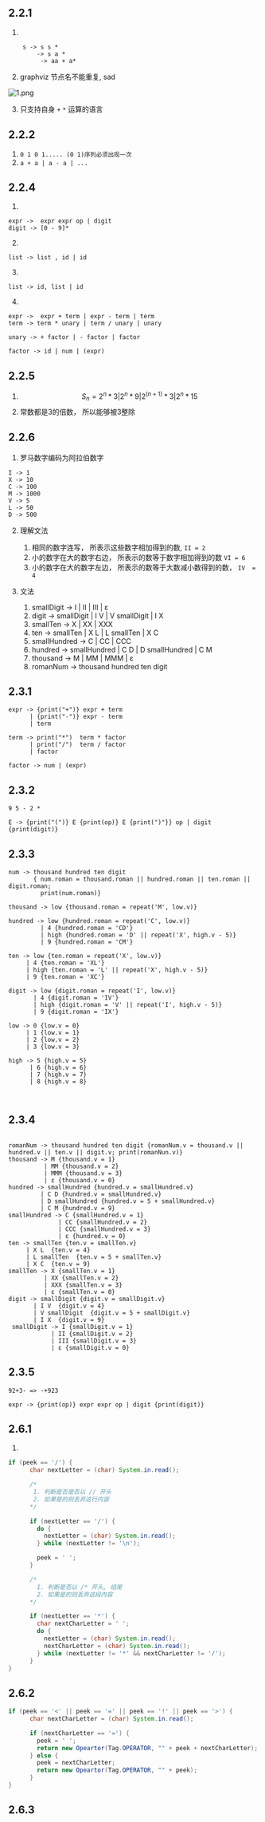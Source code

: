 ## 2.2.1
1)
``` 
    s -> s s *
        -> s a *
         -> aa + a*
```


2) graphviz 节点名不能重复, sad

![1.png](./dots/2_2_1.png)

3) 只支持自身 ```+``` ```*``` 运算的语言

## 2.2.2 
1) ```0 1 0 1..... (0 1)序列必须出现一次```
2) ```a + a | a - a | ... ```



## 2.2.4 
1) 
```
expr ->  expr expr op | digit
digit -> [0 - 9]*
```
    
2)
```
list -> list , id | id 
```

3)
```
list -> id, list | id
```

4)
```
expr ->  expr + term | expr - term | term 
term -> term * unary | term / unary | unary 

unary -> + factor | - factor | factor

factor -> id | num | (expr)
```

## 2.2.5
1) $$S_{n} = 2^{n} * 3  |  2^{n} * 9 | 2^{(n + 1)}  * 3 | 2 ^ {n} * 15 $$
2) 常数都是3的倍数， 所以能够被3整除

## 2.2.6

1. 罗马数字编码为阿拉伯数字
```
I -> 1
X -> 10
C -> 100 
M -> 1000
V -> 5 
L -> 50 
D -> 500 
```

2. 理解文法

    1. 相同的数字连写， 所表示这些数字相加得到的数, ```II = 2 ```
    2. 小的数字在大的数字右边， 所表示的数等于数字相加得到的数 ```VI = 6```
    3. 小的数字在大的数字左边， 所表示的数等于大数减小数得到的数， ```IV  = 4 ```

3. 文法

    1. smallDigit -> I | II | III | ε
    2. digit -> smallDigit | I V | V smallDigit | I X
    3. smallTen -> X | XX | XXX
    4. ten -> smallTen | X L  | L smallTen | X C
    5. smallHundred -> C | CC | CCC
    6. hundred -> smallHundred | C D | D smallHundred | C M 
    7. thousand -> M | MM | MMM | ε
    8. romanNum -> thousand hundred ten digit

## 2.3.1
```
expr -> {print("+")} expr + term
      | {print("-")} expr - term
      | term 

term -> print("*")  term * factor
      | print("/")  term / factor
      | factor

factor -> num | (expr)
```

## 2.3.2


```
9 5 - 2 *

E -> {print("(")} E {print(op)} E {print(")"}} op | digit {print(digit)}
```

## 2.3.3
```
num -> thousand hundred ten digit
       { num.roman = thousand.roman || hundred.roman || ten.roman || digit.roman;
         print(num.roman)}

thousand -> low {thousand.roman = repeat('M', low.v)}

hundred -> low {hundred.roman = repeat('C', low.v)}
         | 4 {hundred.roman = 'CD'}
         | high {hundred.roman = 'D' || repeat('X', high.v - 5)}
         | 9 {hundred.roman = 'CM'}

ten -> low {ten.roman = repeat('X', low.v)}
     | 4 {ten.roman = 'XL'}
     | high {ten.roman = 'L' || repeat('X', high.v - 5)}
     | 9 {ten.roman = 'XC'}

digit -> low {digit.roman = repeat('I', low.v)}
       | 4 {digit.roman = 'IV'}
       | high {digit.roman = 'V' || repeat('I', high.v - 5)}
       | 9 {digit.roman = 'IX'}

low -> 0 {low.v = 0}
     | 1 {low.v = 1}
     | 2 {low.v = 2}
     | 3 {low.v = 3}

high -> 5 {high.v = 5}
      | 6 {high.v = 6}
      | 7 {high.v = 7}
      | 8 {high.v = 8}
    


```

## 2.3.4
```

romanNum -> thousand hundred ten digit {romanNum.v = thousand.v || hundred.v || ten.v || digit.v; print(romanNun.v)}
thousand -> M {thousand.v = 1}
          | MM {thousand.v = 2}
          | MMM {thousand.v = 3}
          | ε {thousand.v = 0}
hundred -> smallHundred {hundred.v = smallHundred.v}
         | C D {hundred.v = smallHundred.v}
         | D smallHundred {hundred.v = 5 + smallHundred.v}
         | C M {hundred.v = 9}
smallHundred -> C {smallHundred.v = 1}
              | CC {smallHundred.v = 2}
              | CCC {smallHundred.v = 3}
              | ε {hundred.v = 0}
ten -> smallTen {ten.v = smallTen.v}
     | X L  {ten.v = 4}
     | L smallTen  {ten.v = 5 + smallTen.v}
     | X C  {ten.v = 9}
smallTen -> X {smallTen.v = 1}
          | XX {smallTen.v = 2}
          | XXX {smallTen.v = 3}
          | ε {smallTen.v = 0}
digit -> smallDigit {digit.v = smallDigit.v}
       | I V  {digit.v = 4}
       | V smallDigit  {digit.v = 5 + smallDigit.v}
       | I X  {digit.v = 9}
 smallDigit -> I {smallDigit.v = 1}
            | II {smallDigit.v = 2}
            | III {smallDigit.v = 3}
            | ε {smallDigit.v = 0}
```

## 2.3.5
```
92+3- => -+923

expr -> {print(op)} expr expr op | digit {print(digit)}
```

## 2.6.1
1)

```java
if (peek == '/') {
      char nextLetter = (char) System.in.read();

      /*
       1. 判断是否是否以 // 开头
       2. 如果是的则丢弃这行内容
      */

      if (nextLetter == '/') {
        do {
          nextLetter = (char) System.in.read();
        } while (nextLetter != '\n');

        peek = ' ';
      }

      /*
        1. 判断是否以 /* 开头, 结尾
        2. 如果是的则丢弃这段内容
      */

      if (nextLetter == '*') {
        char nextCharLetter = ' ';
        do {
          nextLetter = (char) System.in.read();
          nextCharLetter = (char) System.in.read();
        } while (nextLetter != '*' && nextCharLetter != '/');
      }
}
```

## 2.6.2
```java
if (peek == '<' || peek == '=' || peek == '!' || peek == '>') {
      char nextCharLetter = (char) System.in.read();

      if (nextCharLetter == '=') {
        peek = ' ';
        return new Opeartor(Tag.OPERATOR, "" + peek + nextCharLetter);
      } else {
        peek = nextCharLetter;
        return new Opeartor(Tag.OPERATOR, "" + peek);
      }
}
```

## 2.6.3
```java

```



